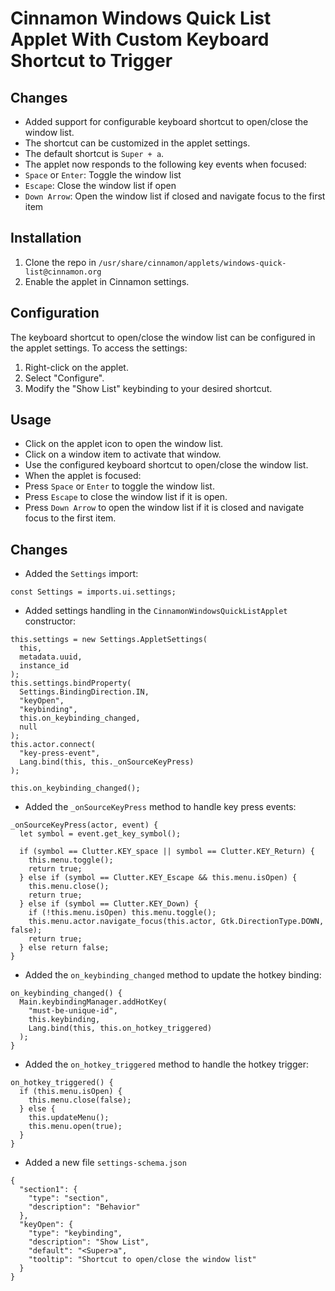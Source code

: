 # Cinnamon Windows Quick List Applet With Custom Keyboard Shortcut to Trigger

## Changes

- Added support for configurable keyboard shortcut to open/close the window list.
- The shortcut can be customized in the applet settings.
- The default shortcut is `Super + a`.
- The applet now responds to the following key events when focused:
 - `Space` or `Enter`: Toggle the window list
 - `Escape`: Close the window list if open
 - `Down Arrow`: Open the window list if closed and navigate focus to the first item

## Installation

1. Clone the repo in `/usr/share/cinnamon/applets/windows-quick-list@cinnamon.org`
2. Enable the applet in Cinnamon settings.

## Configuration

The keyboard shortcut to open/close the window list can be configured in the applet settings. To access the settings:

1. Right-click on the applet.
2. Select "Configure".
3. Modify the "Show List" keybinding to your desired shortcut.

## Usage

- Click on the applet icon to open the window list.
- Click on a window item to activate that window.
- Use the configured keyboard shortcut to open/close the window list.
- When the applet is focused:
 - Press `Space` or `Enter` to toggle the window list.
 - Press `Escape` to close the window list if it is open.
 - Press `Down Arrow` to open the window list if it is closed and navigate focus to the first item.

## Changes

- Added the `Settings` import:
```
const Settings = imports.ui.settings;
```

- Added settings handling in the `CinnamonWindowsQuickListApplet` constructor:
```
this.settings = new Settings.AppletSettings(
  this,
  metadata.uuid,
  instance_id
);
this.settings.bindProperty(
  Settings.BindingDirection.IN,
  "keyOpen",
  "keybinding",
  this.on_keybinding_changed,
  null
);
this.actor.connect(
  "key-press-event",
  Lang.bind(this, this._onSourceKeyPress)
);

this.on_keybinding_changed();
```

- Added the `_onSourceKeyPress` method to handle key press events:
```
_onSourceKeyPress(actor, event) {
  let symbol = event.get_key_symbol();

  if (symbol == Clutter.KEY_space || symbol == Clutter.KEY_Return) {
    this.menu.toggle();
    return true;
  } else if (symbol == Clutter.KEY_Escape && this.menu.isOpen) {
    this.menu.close();
    return true;
  } else if (symbol == Clutter.KEY_Down) {
    if (!this.menu.isOpen) this.menu.toggle();
    this.menu.actor.navigate_focus(this.actor, Gtk.DirectionType.DOWN, false);
    return true;
  } else return false;
}
```

- Added the `on_keybinding_changed` method to update the hotkey binding:
```
on_keybinding_changed() {
  Main.keybindingManager.addHotKey(
    "must-be-unique-id",
    this.keybinding,
    Lang.bind(this, this.on_hotkey_triggered)
  );
}
```

- Added the `on_hotkey_triggered` method to handle the hotkey trigger:
```
on_hotkey_triggered() {
  if (this.menu.isOpen) {
    this.menu.close(false);
  } else {
    this.updateMenu();
    this.menu.open(true);
  }
}
```

- Added a new file `settings-schema.json`
```
{
  "section1": {
    "type": "section",
    "description": "Behavior"
  },
  "keyOpen": {
    "type": "keybinding",
    "description": "Show List",
    "default": "<Super>a",
    "tooltip": "Shortcut to open/close the window list"
  }
}
```
